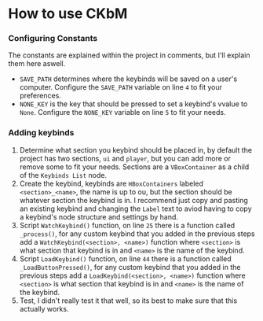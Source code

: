 # How to use CKbM

### Configuring Constants

The constants are explained within the project in comments, but I'll explain them here aswell.
* `SAVE_PATH` determines where the keybinds will be saved on a user's computer. Configure the `SAVE_PATH` variable on line `4` to fit your preferences.
* `NONE_KEY` is the key that should be pressed to set a keybind's vvalue to `None`. Configure the `NONE_KEY` variable on line `5` to fit your needs.


### Adding keybinds

1. Determine what section you keybind should be placed in, by default the project has two sections, `ui` and `player`, but you can add more or remove some to fit your needs. Sections are a `VBoxContainer` as a child of the `Keybinds List` node.
2. Create the keybind, keybinds are `HBoxContainers` labeled `<section>_<name>`, the name is up to ou, but the section should be whatever section the keybind is in. I recommend just copy and pasting an existing keybind and changing the `Label` text to aviod having to copy a keybind's node structure and settings by hand.
3. Script `WatchKeybind()` function, on line `25` there is a function called ` _process()`, for any custom keybind that you added in the previous steps add a `WatchKeybind(<section>, <name>)` function where `<section>` is what section that keybind is in and `<name>` is the name of the keybind.
4. Script `LoadKeybind()` function, on line `44` there is a function called ` _LoadButtonPressed()`, for any custom keybind that you added in the previous steps add a `LoadKeybind(<section>, <name>)` function where `<section>` is what section that keybind is in and `<name>` is the name of the keybind.
5. Test, I didn't really test it that well, so its best to make sure that this actually works.
